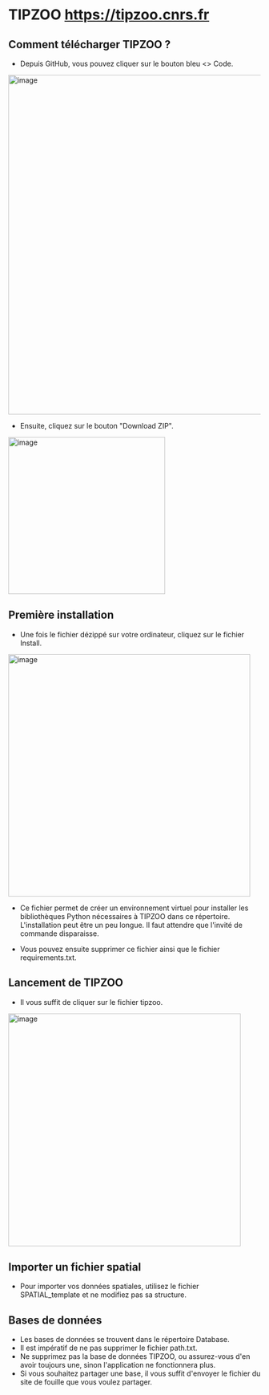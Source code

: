 # TIPZOO https://tipzoo.cnrs.fr

## Comment télécharger TIPZOO ?
* Depuis GitHub, vous pouvez cliquer sur le bouton bleu <> Code.
<img width="677" alt="image" src="https://github.com/user-attachments/assets/677ac9e8-fc48-4904-8534-25c8960b3ed8">

* Ensuite, cliquez sur le bouton "Download ZIP".

<img width="313" alt="image" src="https://github.com/user-attachments/assets/d0c93741-c20a-4fd1-a0bc-2f3585e6143d">

## Première installation
* Une fois le fichier dézippé sur votre ordinateur, cliquez sur le fichier Install.

<img width="483" alt="image" src="https://github.com/user-attachments/assets/07253a93-38f9-4213-a8bf-79f6815ea303">

* Ce fichier permet de créer un environnement virtuel pour installer les bibliothèques Python nécessaires à TIPZOO dans ce répertoire.
L'installation peut être un peu longue. Il faut attendre que l'invité de commande disparaisse.

* Vous pouvez ensuite supprimer ce fichier ainsi que le fichier requirements.txt.
## Lancement de TIPZOO
* Il vous suffit de cliquer sur le fichier tipzoo.

<img width="464" alt="image" src="https://github.com/user-attachments/assets/c45ba709-dcc4-468d-a821-792bc3b60dd0">

## Importer un fichier spatial
* Pour importer vos données spatiales, utilisez le fichier SPATIAL_template et ne modifiez pas sa structure.

## Bases de données
* Les bases de données se trouvent dans le répertoire Database.
* Il est impératif de ne pas supprimer le fichier path.txt.
* Ne supprimez pas la base de données TIPZOO, ou assurez-vous d'en avoir toujours une, sinon l'application ne fonctionnera plus.
* Si vous souhaitez partager une base, il vous suffit d'envoyer le fichier du site de fouille que vous voulez partager.
